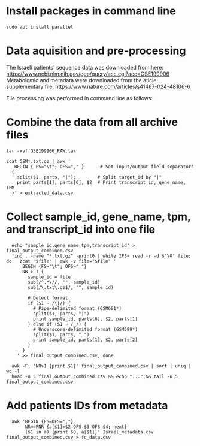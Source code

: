 # Install packages in command line
```
sudo apt install parallel
```
# Data aquisition and pre-processing

The Israeli patients' sequence data was downloaded from here: https://www.ncbi.nlm.nih.gov/geo/query/acc.cgi?acc=GSE199906
Metabolomic and metadata were downloaded from the aticle supplementary file: https://www.nature.com/articles/s41467-024-48106-6

File processing was performed in command line as follows:

# Combine the data from all archive files
```
tar -xvf GSE199906_RAW.tar

zcat GSM*.txt.gz | awk '
   BEGIN { FS="\t"; OFS="," }      # Set input/output field separators
  {
    split($1, parts, "|");        # Split target_id by "|"
    print parts[1], parts[6], $2  # Print transcript_id, gene_name, TPM
  }' > extracted_data.csv
```

# Collect sample_id, gene_name, tpm, and transcript_id into one file
```
  echo "sample_id,gene_name,tpm,transcript_id" > final_output_combined.csv
  find . -name "*.txt.gz" -print0 | while IFS= read -r -d $'\0' file; do   zcat "$file" | awk -v file="$file" '
      BEGIN {FS="\t"; OFS=","}
      NR > 1 {
        sample_id = file
        sub(/^.*\//, "", sample_id)
        sub(/\.txt\.gz$/, "", sample_id)

        # Detect format
        if ($1 ~ /\|/) {
          # Pipe-delimited format (GSM691*)
          split($1, parts, "|")
          print sample_id, parts[6], $2, parts[1]
        } else if ($1 ~ /_/) {
          # Underscore-delimited format (GSM599*)
          split($1, parts, "_")
          print sample_id, parts[1], $2, parts[2]
        }
      }
    ' >> final_output_combined.csv; done

  awk -F, 'NR>1 {print $1}' final_output_combined.csv | sort | uniq | wc -l
  head -n 5 final_output_combined.csv && echo "..." && tail -n 5 final_output_combined.csv
```
# Add patients IDs from metadata
```
  awk 'BEGIN {FS=OFS=","}
       NR==FNR {a[$1]=$2 OFS $3 OFS $4; next}
       ($1 in a) {print $0, a[$1]}' Israel_metadata.csv final_output_combined.csv > fc_data.csv
```
